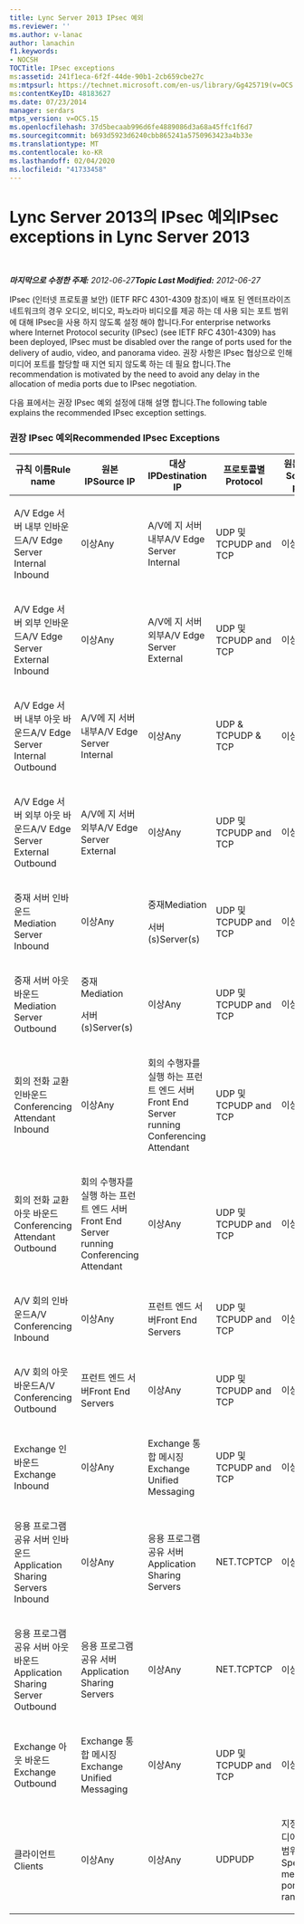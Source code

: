 ```yaml
---
title: Lync Server 2013 IPsec 예외
ms.reviewer: ''
ms.author: v-lanac
author: lanachin
f1.keywords:
- NOCSH
TOCTitle: IPsec exceptions
ms:assetid: 241f1eca-6f2f-44de-90b1-2cb659cbe27c
ms:mtpsurl: https://technet.microsoft.com/en-us/library/Gg425719(v=OCS.15)
ms:contentKeyID: 48183627
ms.date: 07/23/2014
manager: serdars
mtps_version: v=OCS.15
ms.openlocfilehash: 37d5becaab996d6fe4889086d3a68a45ffc1f6d7
ms.sourcegitcommit: b693d5923d6240cbb865241a5750963423a4b33e
ms.translationtype: MT
ms.contentlocale: ko-KR
ms.lasthandoff: 02/04/2020
ms.locfileid: "41733458"
---
```

<div data-xmlns="http://www.w3.org/1999/xhtml">

<div class="topic" data-xmlns="http://www.w3.org/1999/xhtml" data-msxsl="urn:schemas-microsoft-com:xslt" data-cs="http://msdn.microsoft.com/en-us/">

<div data-asp="http://msdn2.microsoft.com/asp">

# <a name="ipsec-exceptions-in-lync-server-2013"></a><span data-ttu-id="d9c6a-102">Lync Server 2013의 IPsec 예외</span><span class="sxs-lookup"><span data-stu-id="d9c6a-102">IPsec exceptions in Lync Server 2013</span></span>

</div>

<div id="mainSection">

<div id="mainBody">

<span> </span>

<span data-ttu-id="d9c6a-103">_**마지막으로 수정한 주제:** 2012-06-27_</span><span class="sxs-lookup"><span data-stu-id="d9c6a-103">_**Topic Last Modified:** 2012-06-27_</span></span>

<span data-ttu-id="d9c6a-104">IPsec (인터넷 프로토콜 보안) (IETF RFC 4301-4309 참조)이 배포 된 엔터프라이즈 네트워크의 경우 오디오, 비디오, 파노라마 비디오를 제공 하는 데 사용 되는 포트 범위에 대해 IPsec을 사용 하지 않도록 설정 해야 합니다.</span><span class="sxs-lookup"><span data-stu-id="d9c6a-104">For enterprise networks where Internet Protocol security (IPsec) (see IETF RFC 4301-4309) has been deployed, IPsec must be disabled over the range of ports used for the delivery of audio, video, and panorama video.</span></span> <span data-ttu-id="d9c6a-105">권장 사항은 IPsec 협상으로 인해 미디어 포트를 할당할 때 지연 되지 않도록 하는 데 필요 합니다.</span><span class="sxs-lookup"><span data-stu-id="d9c6a-105">The recommendation is motivated by the need to avoid any delay in the allocation of media ports due to IPsec negotiation.</span></span>

<span data-ttu-id="d9c6a-106">다음 표에서는 권장 IPsec 예외 설정에 대해 설명 합니다.</span><span class="sxs-lookup"><span data-stu-id="d9c6a-106">The following table explains the recommended IPsec exception settings.</span></span>

### <a name="recommended-ipsec-exceptions"></a><span data-ttu-id="d9c6a-107">권장 IPsec 예외</span><span class="sxs-lookup"><span data-stu-id="d9c6a-107">Recommended IPsec Exceptions</span></span>

<table style="width:100%;">
<colgroup>
<col style="width: 14%" />
<col style="width: 14%" />
<col style="width: 14%" />
<col style="width: 14%" />
<col style="width: 14%" />
<col style="width: 14%" />
<col style="width: 14%" />
</colgroup>
<thead>
<tr class="header">
<th><span data-ttu-id="d9c6a-108">규칙 이름</span><span class="sxs-lookup"><span data-stu-id="d9c6a-108">Rule name</span></span></th>
<th><span data-ttu-id="d9c6a-109">원본 IP</span><span class="sxs-lookup"><span data-stu-id="d9c6a-109">Source IP</span></span></th>
<th><span data-ttu-id="d9c6a-110">대상 IP</span><span class="sxs-lookup"><span data-stu-id="d9c6a-110">Destination IP</span></span></th>
<th><span data-ttu-id="d9c6a-111">프로토콜별</span><span class="sxs-lookup"><span data-stu-id="d9c6a-111">Protocol</span></span></th>
<th><span data-ttu-id="d9c6a-112">원본 포트</span><span class="sxs-lookup"><span data-stu-id="d9c6a-112">Source port</span></span></th>
<th><span data-ttu-id="d9c6a-113">대상 포트</span><span class="sxs-lookup"><span data-stu-id="d9c6a-113">Destination port</span></span></th>
<th><span data-ttu-id="d9c6a-114">인증 요구 사항</span><span class="sxs-lookup"><span data-stu-id="d9c6a-114">Authentication Requirement</span></span></th>
</tr>
</thead>
<tbody>
<tr class="odd">
<td><p><span data-ttu-id="d9c6a-115">A/V Edge 서버 내부 인바운드</span><span class="sxs-lookup"><span data-stu-id="d9c6a-115">A/V Edge Server Internal Inbound</span></span></p></td>
<td><p><span data-ttu-id="d9c6a-116">이상</span><span class="sxs-lookup"><span data-stu-id="d9c6a-116">Any</span></span></p></td>
<td><p><span data-ttu-id="d9c6a-117">A/V에 지 서버 내부</span><span class="sxs-lookup"><span data-stu-id="d9c6a-117">A/V Edge Server Internal</span></span></p></td>
<td><p><span data-ttu-id="d9c6a-118">UDP 및 TCP</span><span class="sxs-lookup"><span data-stu-id="d9c6a-118">UDP and TCP</span></span></p></td>
<td><p><span data-ttu-id="d9c6a-119">이상</span><span class="sxs-lookup"><span data-stu-id="d9c6a-119">Any</span></span></p></td>
<td><p><span data-ttu-id="d9c6a-120">이상</span><span class="sxs-lookup"><span data-stu-id="d9c6a-120">Any</span></span></p></td>
<td><p><span data-ttu-id="d9c6a-121">인증 안 함</span><span class="sxs-lookup"><span data-stu-id="d9c6a-121">Do not authenticate</span></span></p></td>
</tr>
<tr class="even">
<td><p><span data-ttu-id="d9c6a-122">A/V Edge 서버 외부 인바운드</span><span class="sxs-lookup"><span data-stu-id="d9c6a-122">A/V Edge Server External Inbound</span></span></p></td>
<td><p><span data-ttu-id="d9c6a-123">이상</span><span class="sxs-lookup"><span data-stu-id="d9c6a-123">Any</span></span></p></td>
<td><p><span data-ttu-id="d9c6a-124">A/V에 지 서버 외부</span><span class="sxs-lookup"><span data-stu-id="d9c6a-124">A/V Edge Server External</span></span></p></td>
<td><p><span data-ttu-id="d9c6a-125">UDP 및 TCP</span><span class="sxs-lookup"><span data-stu-id="d9c6a-125">UDP and TCP</span></span></p></td>
<td><p><span data-ttu-id="d9c6a-126">이상</span><span class="sxs-lookup"><span data-stu-id="d9c6a-126">Any</span></span></p></td>
<td><p><span data-ttu-id="d9c6a-127">이상</span><span class="sxs-lookup"><span data-stu-id="d9c6a-127">Any</span></span></p></td>
<td><p><span data-ttu-id="d9c6a-128">인증 안 함</span><span class="sxs-lookup"><span data-stu-id="d9c6a-128">Do not authenticate</span></span></p></td>
</tr>
<tr class="odd">
<td><p><span data-ttu-id="d9c6a-129">A/V Edge 서버 내부 아웃 바운드</span><span class="sxs-lookup"><span data-stu-id="d9c6a-129">A/V Edge Server Internal Outbound</span></span></p></td>
<td><p><span data-ttu-id="d9c6a-130">A/V에 지 서버 내부</span><span class="sxs-lookup"><span data-stu-id="d9c6a-130">A/V Edge Server Internal</span></span></p></td>
<td><p><span data-ttu-id="d9c6a-131">이상</span><span class="sxs-lookup"><span data-stu-id="d9c6a-131">Any</span></span></p></td>
<td><p><span data-ttu-id="d9c6a-132">UDP &amp; TCP</span><span class="sxs-lookup"><span data-stu-id="d9c6a-132">UDP &amp; TCP</span></span></p></td>
<td><p><span data-ttu-id="d9c6a-133">이상</span><span class="sxs-lookup"><span data-stu-id="d9c6a-133">Any</span></span></p></td>
<td><p><span data-ttu-id="d9c6a-134">이상</span><span class="sxs-lookup"><span data-stu-id="d9c6a-134">Any</span></span></p></td>
<td><p><span data-ttu-id="d9c6a-135">인증 안 함</span><span class="sxs-lookup"><span data-stu-id="d9c6a-135">Do not authenticate</span></span></p></td>
</tr>
<tr class="even">
<td><p><span data-ttu-id="d9c6a-136">A/V Edge 서버 외부 아웃 바운드</span><span class="sxs-lookup"><span data-stu-id="d9c6a-136">A/V Edge Server External Outbound</span></span></p></td>
<td><p><span data-ttu-id="d9c6a-137">A/V에 지 서버 외부</span><span class="sxs-lookup"><span data-stu-id="d9c6a-137">A/V Edge Server External</span></span></p></td>
<td><p><span data-ttu-id="d9c6a-138">이상</span><span class="sxs-lookup"><span data-stu-id="d9c6a-138">Any</span></span></p></td>
<td><p><span data-ttu-id="d9c6a-139">UDP 및 TCP</span><span class="sxs-lookup"><span data-stu-id="d9c6a-139">UDP and TCP</span></span></p></td>
<td><p><span data-ttu-id="d9c6a-140">이상</span><span class="sxs-lookup"><span data-stu-id="d9c6a-140">Any</span></span></p></td>
<td><p><span data-ttu-id="d9c6a-141">이상</span><span class="sxs-lookup"><span data-stu-id="d9c6a-141">Any</span></span></p></td>
<td><p><span data-ttu-id="d9c6a-142">인증 안 함</span><span class="sxs-lookup"><span data-stu-id="d9c6a-142">Do not authenticate</span></span></p></td>
</tr>
<tr class="odd">
<td><p><span data-ttu-id="d9c6a-143">중재 서버 인바운드</span><span class="sxs-lookup"><span data-stu-id="d9c6a-143">Mediation Server Inbound</span></span></p></td>
<td><p><span data-ttu-id="d9c6a-144">이상</span><span class="sxs-lookup"><span data-stu-id="d9c6a-144">Any</span></span></p></td>
<td><p><span data-ttu-id="d9c6a-145">중재</span><span class="sxs-lookup"><span data-stu-id="d9c6a-145">Mediation</span></span></p>
<p><span data-ttu-id="d9c6a-146">서버 (s)</span><span class="sxs-lookup"><span data-stu-id="d9c6a-146">Server(s)</span></span></p></td>
<td><p><span data-ttu-id="d9c6a-147">UDP 및 TCP</span><span class="sxs-lookup"><span data-stu-id="d9c6a-147">UDP and TCP</span></span></p></td>
<td><p><span data-ttu-id="d9c6a-148">이상</span><span class="sxs-lookup"><span data-stu-id="d9c6a-148">Any</span></span></p></td>
<td><p><span data-ttu-id="d9c6a-149">이상</span><span class="sxs-lookup"><span data-stu-id="d9c6a-149">Any</span></span></p></td>
<td><p><span data-ttu-id="d9c6a-150">인증 안 함</span><span class="sxs-lookup"><span data-stu-id="d9c6a-150">Do not authenticate</span></span></p></td>
</tr>
<tr class="even">
<td><p><span data-ttu-id="d9c6a-151">중재 서버 아웃 바운드</span><span class="sxs-lookup"><span data-stu-id="d9c6a-151">Mediation Server Outbound</span></span></p></td>
<td><p><span data-ttu-id="d9c6a-152">중재</span><span class="sxs-lookup"><span data-stu-id="d9c6a-152">Mediation</span></span></p>
<p><span data-ttu-id="d9c6a-153">서버 (s)</span><span class="sxs-lookup"><span data-stu-id="d9c6a-153">Server(s)</span></span></p></td>
<td><p><span data-ttu-id="d9c6a-154">이상</span><span class="sxs-lookup"><span data-stu-id="d9c6a-154">Any</span></span></p></td>
<td><p><span data-ttu-id="d9c6a-155">UDP 및 TCP</span><span class="sxs-lookup"><span data-stu-id="d9c6a-155">UDP and TCP</span></span></p></td>
<td><p><span data-ttu-id="d9c6a-156">이상</span><span class="sxs-lookup"><span data-stu-id="d9c6a-156">Any</span></span></p></td>
<td><p><span data-ttu-id="d9c6a-157">이상</span><span class="sxs-lookup"><span data-stu-id="d9c6a-157">Any</span></span></p></td>
<td><p><span data-ttu-id="d9c6a-158">인증 안 함</span><span class="sxs-lookup"><span data-stu-id="d9c6a-158">Do not authenticate</span></span></p></td>
</tr>
<tr class="odd">
<td><p><span data-ttu-id="d9c6a-159">회의 전화 교환 인바운드</span><span class="sxs-lookup"><span data-stu-id="d9c6a-159">Conferencing Attendant Inbound</span></span></p></td>
<td><p><span data-ttu-id="d9c6a-160">이상</span><span class="sxs-lookup"><span data-stu-id="d9c6a-160">Any</span></span></p></td>
<td><p><span data-ttu-id="d9c6a-161">회의 수행자를 실행 하는 프런트 엔드 서버</span><span class="sxs-lookup"><span data-stu-id="d9c6a-161">Front End Server running Conferencing Attendant</span></span></p></td>
<td><p><span data-ttu-id="d9c6a-162">UDP 및 TCP</span><span class="sxs-lookup"><span data-stu-id="d9c6a-162">UDP and TCP</span></span></p></td>
<td><p><span data-ttu-id="d9c6a-163">이상</span><span class="sxs-lookup"><span data-stu-id="d9c6a-163">Any</span></span></p></td>
<td><p><span data-ttu-id="d9c6a-164">이상</span><span class="sxs-lookup"><span data-stu-id="d9c6a-164">Any</span></span></p></td>
<td><p><span data-ttu-id="d9c6a-165">인증 안 함</span><span class="sxs-lookup"><span data-stu-id="d9c6a-165">Do not authenticate</span></span></p></td>
</tr>
<tr class="even">
<td><p><span data-ttu-id="d9c6a-166">회의 전화 교환 아웃 바운드</span><span class="sxs-lookup"><span data-stu-id="d9c6a-166">Conferencing Attendant Outbound</span></span></p></td>
<td><p><span data-ttu-id="d9c6a-167">회의 수행자를 실행 하는 프런트 엔드 서버</span><span class="sxs-lookup"><span data-stu-id="d9c6a-167">Front End Server running Conferencing Attendant</span></span></p></td>
<td><p><span data-ttu-id="d9c6a-168">이상</span><span class="sxs-lookup"><span data-stu-id="d9c6a-168">Any</span></span></p></td>
<td><p><span data-ttu-id="d9c6a-169">UDP 및 TCP</span><span class="sxs-lookup"><span data-stu-id="d9c6a-169">UDP and TCP</span></span></p></td>
<td><p><span data-ttu-id="d9c6a-170">이상</span><span class="sxs-lookup"><span data-stu-id="d9c6a-170">Any</span></span></p></td>
<td><p><span data-ttu-id="d9c6a-171">이상</span><span class="sxs-lookup"><span data-stu-id="d9c6a-171">Any</span></span></p></td>
<td><p><span data-ttu-id="d9c6a-172">인증 안 함</span><span class="sxs-lookup"><span data-stu-id="d9c6a-172">Do not authenticate</span></span></p></td>
</tr>
<tr class="odd">
<td><p><span data-ttu-id="d9c6a-173">A/V 회의 인바운드</span><span class="sxs-lookup"><span data-stu-id="d9c6a-173">A/V Conferencing Inbound</span></span></p></td>
<td><p><span data-ttu-id="d9c6a-174">이상</span><span class="sxs-lookup"><span data-stu-id="d9c6a-174">Any</span></span></p></td>
<td><p><span data-ttu-id="d9c6a-175">프런트 엔드 서버</span><span class="sxs-lookup"><span data-stu-id="d9c6a-175">Front End Servers</span></span></p></td>
<td><p><span data-ttu-id="d9c6a-176">UDP 및 TCP</span><span class="sxs-lookup"><span data-stu-id="d9c6a-176">UDP and TCP</span></span></p></td>
<td><p><span data-ttu-id="d9c6a-177">이상</span><span class="sxs-lookup"><span data-stu-id="d9c6a-177">Any</span></span></p></td>
<td><p><span data-ttu-id="d9c6a-178">이상</span><span class="sxs-lookup"><span data-stu-id="d9c6a-178">Any</span></span></p></td>
<td><p><span data-ttu-id="d9c6a-179">인증 안 함</span><span class="sxs-lookup"><span data-stu-id="d9c6a-179">Do not authenticate</span></span></p></td>
</tr>
<tr class="even">
<td><p><span data-ttu-id="d9c6a-180">A/V 회의 아웃 바운드</span><span class="sxs-lookup"><span data-stu-id="d9c6a-180">A/V Conferencing Outbound</span></span></p></td>
<td><p><span data-ttu-id="d9c6a-181">프런트 엔드 서버</span><span class="sxs-lookup"><span data-stu-id="d9c6a-181">Front End Servers</span></span></p></td>
<td><p><span data-ttu-id="d9c6a-182">이상</span><span class="sxs-lookup"><span data-stu-id="d9c6a-182">Any</span></span></p></td>
<td><p><span data-ttu-id="d9c6a-183">UDP 및 TCP</span><span class="sxs-lookup"><span data-stu-id="d9c6a-183">UDP and TCP</span></span></p></td>
<td><p><span data-ttu-id="d9c6a-184">이상</span><span class="sxs-lookup"><span data-stu-id="d9c6a-184">Any</span></span></p></td>
<td><p><span data-ttu-id="d9c6a-185">이상</span><span class="sxs-lookup"><span data-stu-id="d9c6a-185">Any</span></span></p></td>
<td><p><span data-ttu-id="d9c6a-186">인증 안 함</span><span class="sxs-lookup"><span data-stu-id="d9c6a-186">Do not authenticate</span></span></p></td>
</tr>
<tr class="odd">
<td><p><span data-ttu-id="d9c6a-187">Exchange 인바운드</span><span class="sxs-lookup"><span data-stu-id="d9c6a-187">Exchange Inbound</span></span></p></td>
<td><p><span data-ttu-id="d9c6a-188">이상</span><span class="sxs-lookup"><span data-stu-id="d9c6a-188">Any</span></span></p></td>
<td><p><span data-ttu-id="d9c6a-189">Exchange 통합 메시징</span><span class="sxs-lookup"><span data-stu-id="d9c6a-189">Exchange Unified Messaging</span></span></p></td>
<td><p><span data-ttu-id="d9c6a-190">UDP 및 TCP</span><span class="sxs-lookup"><span data-stu-id="d9c6a-190">UDP and TCP</span></span></p></td>
<td><p><span data-ttu-id="d9c6a-191">이상</span><span class="sxs-lookup"><span data-stu-id="d9c6a-191">Any</span></span></p></td>
<td><p><span data-ttu-id="d9c6a-192">이상</span><span class="sxs-lookup"><span data-stu-id="d9c6a-192">Any</span></span></p></td>
<td><p><span data-ttu-id="d9c6a-193">인증 안 함</span><span class="sxs-lookup"><span data-stu-id="d9c6a-193">Do not authenticate</span></span></p></td>
</tr>
<tr class="even">
<td><p><span data-ttu-id="d9c6a-194">응용 프로그램 공유 서버 인바운드</span><span class="sxs-lookup"><span data-stu-id="d9c6a-194">Application Sharing Servers Inbound</span></span></p></td>
<td><p><span data-ttu-id="d9c6a-195">이상</span><span class="sxs-lookup"><span data-stu-id="d9c6a-195">Any</span></span></p></td>
<td><p><span data-ttu-id="d9c6a-196">응용 프로그램 공유 서버</span><span class="sxs-lookup"><span data-stu-id="d9c6a-196">Application Sharing Servers</span></span></p></td>
<td><p><span data-ttu-id="d9c6a-197">NET.TCP</span><span class="sxs-lookup"><span data-stu-id="d9c6a-197">TCP</span></span></p></td>
<td><p><span data-ttu-id="d9c6a-198">이상</span><span class="sxs-lookup"><span data-stu-id="d9c6a-198">Any</span></span></p></td>
<td><p><span data-ttu-id="d9c6a-199">이상</span><span class="sxs-lookup"><span data-stu-id="d9c6a-199">Any</span></span></p></td>
<td><p><span data-ttu-id="d9c6a-200">인증 안 함</span><span class="sxs-lookup"><span data-stu-id="d9c6a-200">Do not authenticate</span></span></p></td>
</tr>
<tr class="odd">
<td><p><span data-ttu-id="d9c6a-201">응용 프로그램 공유 서버 아웃 바운드</span><span class="sxs-lookup"><span data-stu-id="d9c6a-201">Application Sharing Server Outbound</span></span></p></td>
<td><p><span data-ttu-id="d9c6a-202">응용 프로그램 공유 서버</span><span class="sxs-lookup"><span data-stu-id="d9c6a-202">Application Sharing Servers</span></span></p></td>
<td><p><span data-ttu-id="d9c6a-203">이상</span><span class="sxs-lookup"><span data-stu-id="d9c6a-203">Any</span></span></p></td>
<td><p><span data-ttu-id="d9c6a-204">NET.TCP</span><span class="sxs-lookup"><span data-stu-id="d9c6a-204">TCP</span></span></p></td>
<td><p><span data-ttu-id="d9c6a-205">이상</span><span class="sxs-lookup"><span data-stu-id="d9c6a-205">Any</span></span></p></td>
<td><p><span data-ttu-id="d9c6a-206">이상</span><span class="sxs-lookup"><span data-stu-id="d9c6a-206">Any</span></span></p></td>
<td><p><span data-ttu-id="d9c6a-207">인증 안 함</span><span class="sxs-lookup"><span data-stu-id="d9c6a-207">Do not authenticate</span></span></p></td>
</tr>
<tr class="even">
<td><p><span data-ttu-id="d9c6a-208">Exchange 아웃 바운드</span><span class="sxs-lookup"><span data-stu-id="d9c6a-208">Exchange Outbound</span></span></p></td>
<td><p><span data-ttu-id="d9c6a-209">Exchange 통합 메시징</span><span class="sxs-lookup"><span data-stu-id="d9c6a-209">Exchange Unified Messaging</span></span></p></td>
<td><p><span data-ttu-id="d9c6a-210">이상</span><span class="sxs-lookup"><span data-stu-id="d9c6a-210">Any</span></span></p></td>
<td><p><span data-ttu-id="d9c6a-211">UDP 및 TCP</span><span class="sxs-lookup"><span data-stu-id="d9c6a-211">UDP and TCP</span></span></p></td>
<td><p><span data-ttu-id="d9c6a-212">이상</span><span class="sxs-lookup"><span data-stu-id="d9c6a-212">Any</span></span></p></td>
<td><p><span data-ttu-id="d9c6a-213">이상</span><span class="sxs-lookup"><span data-stu-id="d9c6a-213">Any</span></span></p></td>
<td><p><span data-ttu-id="d9c6a-214">인증 안 함</span><span class="sxs-lookup"><span data-stu-id="d9c6a-214">Do not authenticate</span></span></p></td>
</tr>
<tr class="odd">
<td><p><span data-ttu-id="d9c6a-215">클라이언트</span><span class="sxs-lookup"><span data-stu-id="d9c6a-215">Clients</span></span></p></td>
<td><p><span data-ttu-id="d9c6a-216">이상</span><span class="sxs-lookup"><span data-stu-id="d9c6a-216">Any</span></span></p></td>
<td><p><span data-ttu-id="d9c6a-217">이상</span><span class="sxs-lookup"><span data-stu-id="d9c6a-217">Any</span></span></p></td>
<td><p><span data-ttu-id="d9c6a-218">UDP</span><span class="sxs-lookup"><span data-stu-id="d9c6a-218">UDP</span></span></p></td>
<td><p><span data-ttu-id="d9c6a-219">지정 된 미디어 포트 범위</span><span class="sxs-lookup"><span data-stu-id="d9c6a-219">Specified media port range</span></span></p></td>
<td><p><span data-ttu-id="d9c6a-220">이상</span><span class="sxs-lookup"><span data-stu-id="d9c6a-220">Any</span></span></p></td>
<td><p><span data-ttu-id="d9c6a-221">인증 안 함</span><span class="sxs-lookup"><span data-stu-id="d9c6a-221">Do not authenticate</span></span></p></td>
</tr>
</tbody>
</table>


</div>

<span> </span>

</div>

</div>

</div>

